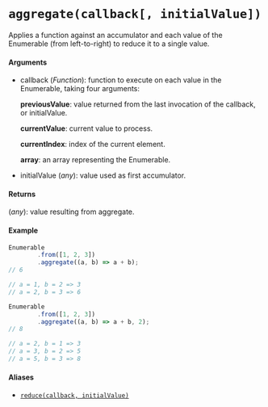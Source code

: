# `aggregate(callback[, initialValue])`

Applies a function against an accumulator and each value of the Enumerable (from left-to-right) to reduce it to a single value.

#### Arguments

- callback (*Function*): function to execute on each value in the Enumerable, taking four arguments:

    **previousValue**: value returned from the last invocation of the callback, or initialValue.

    **currentValue**: current value to process.

    **currentIndex**: index of the current element.

    **array**: an array representing the Enumerable.

- initialValue (*any*): value used as first accumulator.

#### Returns

(*any*): value resulting from aggregate.

#### Example

```js
Enumerable
        .from([1, 2, 3])
        .aggregate((a, b) => a + b);
// 6

// a = 1, b = 2 => 3
// a = 2, b = 3 => 6

Enumerable
        .from([1, 2, 3])
        .aggregate((a, b) => a + b, 2);
// 8

// a = 2, b = 1 => 3
// a = 3, b = 2 => 5
// a = 5, b = 3 => 8
```

#### Aliases

- [`reduce(callback, initialValue)`](../ArrayLike/Reduce.md)
